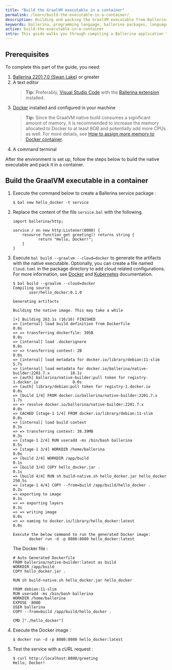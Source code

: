 ```yaml
---
title: "Build the GraalVM executable in a container"
permalink: /learn/build-the-executable-in-a-container/
description: Building and packing the GraalVM executable from Ballerina in a container. 
keywords: ballerina, programming language, ballerina packages, language-guide, graalvm, native, executable, container, docker
active: build-the-executable-in-a-container
intro: This guide walks you through compiling a Ballerina application to a native executable and packing the GraalVM executable in a container.
---
```


## Prerequisites

To complete this part of the guide, you need:
1. [Ballerina 2201.7.0 (Swan Lake)](/downloads) or greater
2. A text editor
   >**Tip:** Preferably, <a href="https://code.visualstudio.com/" target="_blank">Visual Studio Code</a> with the  <a href="https://wso2.com/ballerina/vscode/docs/" target="_blank">Ballerina extension</a> installed.
3. [Docker](https://www.docker.com) installed and configured in your machine
   >**Tip:** Since the GraalVM native build consumes a significant amount of memory, it is recommended to increase the memory allocated to Docker to at least 8GB and potentially add more CPUs as well. For more details, see [How to assign more memory to Docker container](https://stackoverflow.com/questions/44533319/how-to-assign-more-memory-to-docker-container/44533437#44533437).
4. A command terminal

After the environment is set up, follow the steps below to build the native executable and pack it in a container.

## Build the GraalVM executable in a container

1. Execute the command below to create a Ballerina service package :
   ```
   $ bal new hello_docker -t service
   ```

2. Replace the content of the file `service.bal` with the following.
   ```ballerina
   import ballerina/http;

   service / on new http:Listener(8080) {
       resource function get greeting() returns string {   
              return "Hello, Docker!";   
       }
   }
   ```

3. Execute `bal build --graalvm --cloud=docker` to generate the artifacts with the native executable. Optionally, you can create a file named `Cloud.toml` in the package directory to add cloud related configurations. For more information, see [Docker](/learn/by-example/c2c-docker-deployment/) and [Kubernetes](/learn/by-example/c2c-k8s-deployment/) documentation.
    ```
   $ bal build --graalvm --cloud=docker
   Compiling source
           user/hello_docker:0.1.0
   
   Generating artifacts
   
   Building the native image. This may take a while
   
   [+] Building 263.1s (16/16) FINISHED                                                                                                                                            
    => [internal] load build definition from Dockerfile                                  0.0s
    => => transferring dockerfile: 395B                                                  0.0s
    => [internal] load .dockerignore                                                     0.0s
    => => transferring context: 2B                                                       0.0s
    => [internal] load metadata for docker.io/library/debian:11-slim                     5.7s
    => [internal] load metadata for docker.io/ballerina/native-builder:2201.7.x         10.1s
    => [auth] ballerina/native-builder:pull token for registry-1.docker.io               0.0s
    => [auth] library/debian:pull token for registry-1.docker.io                         0.0s
    => [build 1/4] FROM docker.io/ballerina/native-builder:2201.7.x                      1.7s
    => => resolve docker.io/ballerina/native-builder:2201.7.x                            0.0s                                                                           
    => CACHED [stage-1 1/4] FROM docker.io/library/debian:11-slim                        0.0s
    => [internal] load build context                                                     0.3s
    => => transferring context: 38.39MB                                                  0.3s
    => [stage-1 2/4] RUN useradd -ms /bin/bash ballerina                                 0.5s
    => [stage-1 3/4] WORKDIR /home/ballerina                                             0.0s
    => [build 2/4] WORKDIR /app/build                                                    0.1s
    => [build 3/4] COPY hello_docker.jar .                                               0.1s
    => [build 4/4] RUN sh build-native.sh hello_docker.jar hello_docker                250.5s
    => [stage-1 4/4] COPY --from=build /app/build/hello_docker .                         0.3s
    => exporting to image                                                                0.3s
    => => exporting layers                                                               0.3s
    => => writing image                                                                  0.0s
    => => naming to docker.io/library/hello_docker:latest                                0.0s
   
   Execute the below command to run the generated Docker image: 
           docker run -d -p 8080:8080 hello_docker:latest
   ```

   The Docker file :
   ```	
   # Auto Generated Dockerfile
   FROM ballerina/native-builder:latest as build
   WORKDIR /app/build
   COPY hello_docker.jar .
   
   RUN sh build-native.sh hello_docker.jar hello_docker
   
   FROM debian:11-slim
   RUN useradd -ms /bin/bash ballerina
   WORKDIR /home/ballerina
   EXPOSE  8080
   USER ballerina
   COPY --from=build /app/build/hello_docker .
   
   CMD ["./hello_docker"]
   ```

4. Execute the Docker image :
   ```
   $ docker run -d -p 8080:8080 hello_docker:latest
   ```

5. Test the service with a cURL request :
   ```
   $ curl http://localhost:8080/greeting
   Hello, Docker!
   ```
